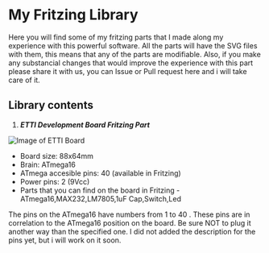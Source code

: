 # My Fritzing Library
Here you will find some of my fritzing parts that I made along my experience with this powerful software. All the parts will have the SVG files with them, this means that any of the parts are modifiable. Also, if you make any substancial changes that would improve the experience with this part please share it with us, you can Issue or Pull request here and i will take care of it.

## Library contents ##

1. ***ETTI Development Board Fritzing Part***

![Image of ETTI Board](http://i63.tinypic.com/14133fc.png)

- Board size: 88x64mm
- Brain: ATmega16
- ATmega accesible pins: 40 (available in Fritzing)
- Power pins: 2 (9Vcc)
- Parts that you can find on the board in Fritzing - ATmega16,MAX232,LM7805,1uF Cap,Switch,Led

The pins on the ATmega16 have numbers from 1 to 40 . These pins are in correlation to the ATmega16 position on the board. Be sure NOT to plug it another way than the specified one. I did not added the description for the pins yet, but i will work on it soon. 


